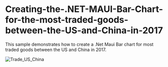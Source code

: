 # Creating-the-.NET-MAUI-Bar-Chart-for-the-most-traded-goods-between-the-US-and-China-in-2017

This sample demonstrates how to create a .Net Maui Bar chart for most traded goods between the US and China in 2017.

![Trade_US_China](https://github.com/SyncfusionExamples/Creating-the-.NET-MAUI-Bar-Chart-for-the-most-traded-goods-between-the-US-and-China-in-2017/assets/124584591/bb572ca5-d964-4a24-9b7f-da32970d6d7c)
